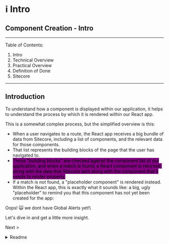 # ℹ Intro

## Component Creation - Intro

***

Table of Contents:

1. Intro
2. Technical Overview
3. Practical Overview
4. Definition of Done
5. Sitecore

***

## Introduction

To understand how a component is displayed within our application, it helps to understand the process by which it is rendered within our React app.

This is a somewhat complex process, but the simplified overview is this:

* When a user navigates to a route, the React app receives a big bundle of data from Sitecore, including a list of components, and the relevant data for those components.
* That list represents the building blocks of the page that the user has navigated to.
* <mark style="background-color:purple;">Those "building blocks" are checked against the component list of our application, and when a match is found, a React component is returned, along with the data that Sitecore sent along with the component that it needs to render properly.</mark>
* If a match is not found, a "placeholder component" is rendered instead. Within the React app, this is exactly what it sounds like: a big, ugly "placeholder" to remind you that this component has not yet been created for the app:

Oops! 🙀 we dont have Global Alerts yet!\\

Let's dive in and get a little more insight.

Next >

<details>

<summary>Readme</summary>

:leftwards\_arrow\_with\_hook:[ Basics](intro.md)

**Component Creation**

[Intro](intro.md)

[Practical Overview](practicaloverview.md)

[Technical Overview](technicaloverview.md)

[Typescript](../../../website/typescript/)

[Sitecore](../../../website/creating-components/sitecore/)

[Definition of Done](definitionofdone.md)

Analytics

Composition

</details>
